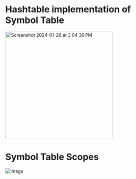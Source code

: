 # Hashtable implementation of Symbol Table
<img width="337" alt="Screenshot 2024-01-26 at 3 04 36 PM" src="https://github.com/AD-lite24/Compiler-Construction-Project/assets/96363931/04f55b22-448b-432b-befb-7be4166c730c">

# Symbol Table Scopes

![image](https://github.com/AD-lite24/Compiler-Construction-Project/assets/96363931/ff24e48f-babb-4215-83b4-010d928b7a8e)


